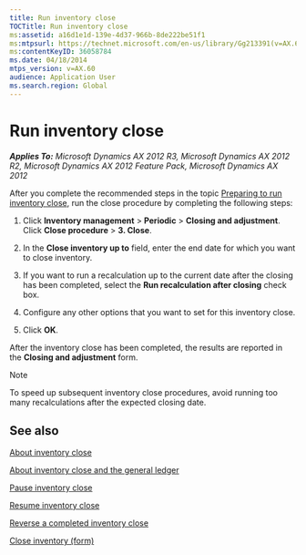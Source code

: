 ```yaml
---
title: Run inventory close
TOCTitle: Run inventory close
ms:assetid: a16d1e1d-139e-4d37-966b-8de222be51f1
ms:mtpsurl: https://technet.microsoft.com/en-us/library/Gg213391(v=AX.60)
ms:contentKeyID: 36058784
ms.date: 04/18/2014
mtps_version: v=AX.60
audience: Application User
ms.search.region: Global
---
```


# Run inventory close 


_**Applies To:** Microsoft Dynamics AX 2012 R3, Microsoft Dynamics AX 2012 R2, Microsoft Dynamics AX 2012 Feature Pack, Microsoft Dynamics AX 2012_

After you complete the recommended steps in the topic [Preparing to run inventory close](preparing-to-run-inventory-close.md), run the close procedure by completing the following steps:

1.  Click **Inventory management** \> **Periodic** \> **Closing and adjustment**. Click **Close procedure** \> **3. Close**.

2.  In the **Close inventory up to** field, enter the end date for which you want to close inventory.

3.  If you want to run a recalculation up to the current date after the closing has been completed, select the **Run recalculation after closing** check box.

4.  Configure any other options that you want to set for this inventory close.

5.  Click **OK**.

After the inventory close has been completed, the results are reported in the **Closing and adjustment** form.


> [!NOTE]
> <P>To speed up subsequent inventory close procedures, avoid running too many recalculations after the expected closing date.</P>



## See also

[About inventory close](about-inventory-close.md)

[About inventory close and the general ledger](about-inventory-close-and-the-general-ledger.md)

[Pause inventory close](pause-inventory-close.md)

[Resume inventory close](resume-inventory-close.md)

[Reverse a completed inventory close](reverse-a-completed-inventory-close.md)

[Close inventory (form)](https://technet.microsoft.com/en-us/library/aa619451\(v=ax.60\))

  


